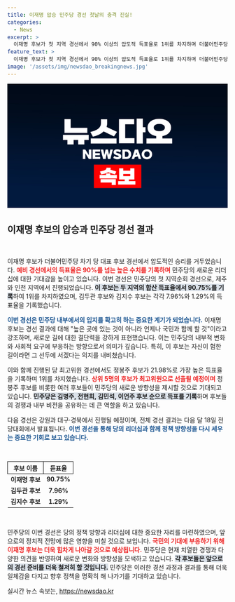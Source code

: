 ```yaml
---
title: 이재명 압승 민주당 경선 첫날의 충격 진실!
categories:
  - News
excerpt: >
  이재명 후보가 첫 지역 경선에서 90% 이상의 압도적 득표율로 1위를 차지하며 더불어민주당 당 대표 후보로서의 입지를 다졌습니다. 국민 곁에 있다는 그의 소망이 과연 현실이 될지 주목됩니다!
feature_text: >
  이재명 후보가 첫 지역 경선에서 90% 이상의 압도적 득표율로 1위를 차지하며 더불어민주당 당 대표 후보로서의 입지를 다졌습니다. 국민 곁에 있다는 그의 소망이 과연 현실이 될지 주목됩니다!
image: '/assets/img/newsdao_breakingnews.jpg'
---
```


<p><img src="/assets/img/newsdao_breakingnews.jpg" alt="pcversion 속보" /></p>

<h2 data-ke-size="size26">이재명 후보의 압승과 민주당 경선 결과</h2>

<p data-ke-size="size16">&nbsp;</p> 

<p>이재명 후보가 더불어민주당 차기 당 대표 후보 경선에서 압도적인 승리를 거두었습니다. <b><span style="color: #ee2323;">예비 경선에서의 득표율은 90%를 넘는 높은 수치를 기록하며</span></b> 민주당의 새로운 리더십에 대한 기대감을 높이고 있습니다. 이번 경선은 민주당의 첫 지역순회 경선으로, 제주와 인천 지역에서 진행되었습니다. <b><span style="background-color: #21538527;">이 후보는 두 지역의 합산 득표율에서 90.75%를 기록</span></b>하여 1위를 차지하였으며, 김두관 후보와 김지수 후보는 각각 7.96%와 1.29%의 득표율을 기록했습니다. </p>

<p><b><span style="color: #1a5490;">이번 경선은 민주당 내부에서의 입지를 확고히 하는 중요한 계기가 되었습니다.</span></b> 이재명 후보는 경선 결과에 대해 "높은 곳에 있는 것이 아니라 언제나 국민과 함께 할 것"이라고 강조하며, 새로운 길에 대한 결단력을 강하게 표현했습니다. 이는 민주당의 내부적 변화와 사회적 요구에 부응하는 방향으로서 의미가 깊습니다. 특히, 이 후보는 자신이 험한 길이라면 그 선두에 서겠다는 의지를 내비쳤습니다. </p>

<p>이와 함께 진행된 당 최고위원 경선에서도 정봉주 후보가 21.98%로 가장 높은 득표율을 기록하며 1위를 차지했습니다. <b><span style="color: #ee2323;">상위 5명의 후보가 최고위원으로 선출될 예정이며</span></b> 정봉주 후보를 비롯한 여러 후보들이 민주당의 새로운 방향성을 제시할 것으로 기대되고 있습니다. <b><span style="background-color: #21538527;">민주당은 김병주, 전현희, 김민석, 이언주 후보 순으로 득표를 기록</span></b>하며 후보들의 경쟁과 내부 비전을 공유하는 데 큰 역할을 하고 있습니다. </p>

<p>다음 경선은 강원과 대구·경북에서 진행될 예정이며, 전체 경선 결과는 다음 달 18일 전당대회에서 발표됩니다. <b><span style="color: #1a5490;">이번 경선을 통해 당의 리더십과 함께 정책 방향성을 다시 세우는 중요한 기회로 보고 있습니다.</span></b> </p>

<p data-ke-size="size16">&nbsp;</p> 

<table style="width: 100%; border-collapse: collapse;">
    <tr>
        <th style="border: 1px solid black; text-align: center;">후보 이름</th>
        <th style="border: 1px solid black; text-align: center;">듣표율</th>
    </tr>
    <tr>
        <td style="text-align: center; height: 17px;"><b>이재명 후보</b></td>
        <td style="text-align: center; height: 17px;"><b>90.75%</b></td>
    </tr>
    <tr>
        <td style="text-align: center; height: 17px;"><b>김두관 후보</b></td>
        <td style="text-align: center; height: 17px;"><b>7.96%</b></td>
    </tr>
    <tr>
        <td style="text-align: center; height: 17px;"><b>김지수 후보</b></td>
        <td style="text-align: center; height: 17px;"><b>1.29%</b></td>
    </tr>
</table>

<p data-ke-size="size16">&nbsp;</p> 

<p>민주당의 이번 경선은 당의 정책 방향과 리더십에 대한 중요한 자리를 마련하였으며, 앞으로의 정치적 전망에 많은 영향을 미칠 것으로 보입니다. <b><span style="color: #ee2323;">국민의 기대에 부응하기 위해 이재명 후보는 더욱 힘차게 나아갈 것으로 예상됩니다.</span></b> 민주당은 현재 치열한 경쟁과 다양한 의견을 반영하여 새로운 변화와 방향성을 모색하고 있습니다. <b><span style="background-color: #21538527;">각 후보들은 앞으로의 경선 준비를 더욱 철저히 할 것입니다.</span></b> 민주당은 이러한 경선 과정과 결과를 통해 더욱 일체감을 다지고 향후 정책을 명확히 해 나가기를 기대하고 있습니다.</p>
실시간 뉴스 속보는, <a href="https://newsdao.kr" rel="dofollow">https://newsdao.kr</a>



